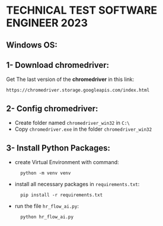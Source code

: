 # TECHNICAL TEST SOFTWARE ENGINEER 2023

## Windows OS: 
## 1- Download chromedriver:

Get The last version of the **chromedriver** in this link:

    https://chromedriver.storage.googleapis.com/index.html

## 2- Config **chromedriver**:

- Create folder named `chromedriver_win32` in `C:\`
- Copy `chromedriver.exe` in the folder `chromedriver_win32`

## 3- Install Python Packages:
- create Virtual Environment with command:
        
        python -m venv venv

- install all necessary packages in `requirements.txt`:
  
        pip install -r requirements.txt

- run the file `hr_flow_ai.py`:
    
        python hr_flow_ai.py